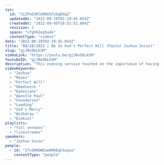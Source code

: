 ```yaml
---
sys:
  id: "3iZPnD3RlGRRUSFzOqDXqZ"
  updatedAt: "2022-08-29T02:19:45.054Z"
  createdAt: "2022-09-05T18:52:52.064Z"
  revision: 2
  space: "vfgh62eq5a4k"
  contentType: "videos"
date: "2022-08-29T02:19:45.054Z"
title: "08/28/2022 | Be In God's Perfect Will (Pastor Joshua Sosso)"
slug: "gjJNvObLkSM"
videoLink: "https://youtu.be/gjJNvObLkSM"
YoutubeID: "gjJNvObLkSM"
description: "This evening service touched on the importance of having God as your center, in everything that you do it is essential to run it through the Father. If we get into the habit of doing things the way we believe is the right way and completely leaving God out of our decisions, how will God be able to trust and use us in the future? Our rebellion causes God to withdraw from us because of His mercy. Be like Moses. He made it clear that he will do or go nowhere if Gods presence did not go with them. Let us make a huge step towards Gods perfect will for our lives by including him in every decision we make, whether big or small. In this way it would become second nature for us. This sermon was delivered by Pastor Joshua Sosso at Freedom Fellowship Church International on August 28, 2022."
videoKeywords:
  - "Joshua"
  - "Moses"
  - "Perfect Will"
  - "Obedience "
  - "Ephesians"
  - "Apostle Paul"
  - "Foundation"
  - "Leading"
  - "God's Mercy"
  - "Withdraw "
  - "Ezekiel"
playlists:
  - "full sermons"
  - "livestreams"
speakers:
  - "Joshua Sosso"
people:
  - id: "2fn2KHOWEow0K6EqCkaywa"
    contentType: "people"
---
```

